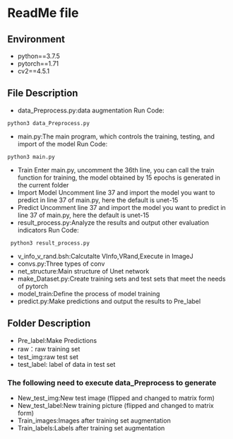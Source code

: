 # ReadMe file
## Environment
- python==3.7.5
- pytorch==1.71
- cv2==4.5.1
## File Description 
- data_Preprocess.py:data augmentation 
Run Code:
```
python3 data_Preprocess.py
```
- main.py:The main program, which controls the training, testing, and import of the model 
Run Code:
```- 
python3 main.py
```
- Train
Enter main.py, uncomment the 36th line, you can call the train function for training, the model obtained by 15 epochs is generated in the current folder 
- Import Model
Uncomment line 37 and import the model you want to predict in line 37 of main.py, here the default is unet-15 
- Predict
 Uncomment line 37 and import the model you want to predict in line 37 of main.py, here the default is unet-15 
- result_process.py:Analyze the results and output other evaluation indicators 
Run Code:
```
 python3 result_process.py
```
- v_info_v_rand.bsh:Calcutalte VInfo,VRand,Execute in ImageJ 
- convs.py:Three types of conv 
- net_structure:Main structure of Unet network 
- make_Dataset.py:Create training sets and test sets that meet the needs of pytorch 
- model_train:Define the process of model training 
- predict.py:Make predictions and output the results to Pre_label 
## Folder Description 
- Pre_label:Make Predictions
- raw：raw training set
- test_img:raw test set
- test_label: label of data in test set
### The following need to execute data_Preprocess to generate
- New_test_img:New test image (flipped and changed to matrix form) 
- New_test_label:New training picture (flipped and changed to matrix form) 
- Train_images:Images after training set augmentation 
- Train_labels:Labels after training set augmentation 

